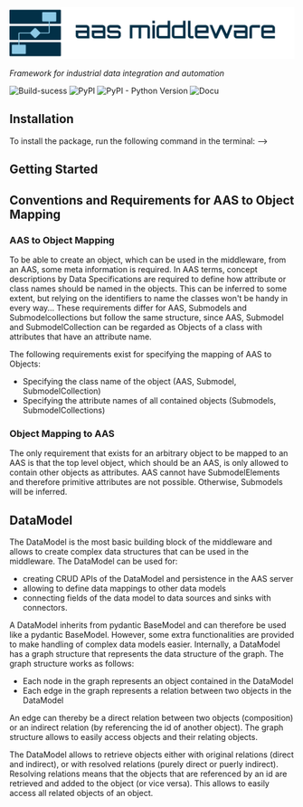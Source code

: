 ![aas middleware logo](https://raw.githubusercontent.com/sdm4fzi/aas_middleware/main/resources/logos/aas_middleware_logo_dark_letters.svg)

*Framework for industrial data integration and automation*

![Build-sucess](https://img.shields.io/badge/build-success-green)
![PyPI](https://img.shields.io/pypi/v/aas_middleware)
![PyPI - Python Version](https://img.shields.io/pypi/pyversions/aas_middleware)
![Docu](https://img.shields.io/badge/docu-full-green)
<!-- TODO: add DOI -->
<!-- [![DOI](https://zenodo.org/badge/DOI/10.5281/zenodo.10995273.svg)](https://doi.org/10.5281/zenodo.10995273) -->

## Installation

To install the package, run the following command in the terminal: -->

## Getting Started


## Conventions and Requirements for AAS to Object Mapping

### AAS to Object Mapping

To be able to create an object, which can be used in the middleware, from an AAS, some meta information is required. In AAS terms, concept descriptions by Data Specifications are required to define how attribute or class names should be named in the objects. This can be inferred to some extent, but relying on the identifiers to name the classes won't be handy in every way... These requirements differ for AAS, Submodels and Submodelcollections but follow the same structure, since AAS, Submodel and SubmodelCollection can be regarded as Objects of a class with attributes that have an attribute name.

The following requirements exist for specifying the mapping of AAS to Objects:
- Specifying the class name of the object (AAS, Submodel, SubmodelCollection)
- Specifying the attribute names of all contained objects (Submodels, SubmodelCollections)

### Object Mapping to AAS

The only requirement that exists for an arbitrary object to be mapped to an AAS is that the top level object, which should be an AAS, is only allowed to contain other objects as attributes. AAS cannot have SubmodelElements and therefore primitive attributes are not possible. Otherwise, Submodels will be inferred. 



## DataModel

The DataModel is the most basic building block of the middleware and allows to create complex data structures that can be used in the middleware. The DataModel can be used for:
- creating CRUD APIs of the DataModel and persistence in the AAS server
- allowing to define data mappings to other data models
- connecting fields of the data model to data sources and sinks with connectors. 

A DataModel inherits from pydantic BaseModel and can therefore be used like a pydantic BaseModel. However, some extra functionalities are provided to make handling of complex data models easier. Internally, a DataModel has a graph structure that represents the data structure of the graph. The graph structure works as follows:
- Each node in the graph represents an object contained in the DataModel
- Each edge in the graph represents a relation between two objects in the DataModel

An edge can thereby be a direct relation between two objects (composition) or an indirect relation (by referencing the id of another object). The graph structure allows to easily access objects and their relating objects. 

The DataModel allows to retrieve objects either with original relations (direct and indirect), or with resolved relations (purely direct or puerly indirect). Resolving relations means that the objects that are referenced by an id are retrieved and added to the object (or vice versa). This allows to easily access all related objects of an object.

